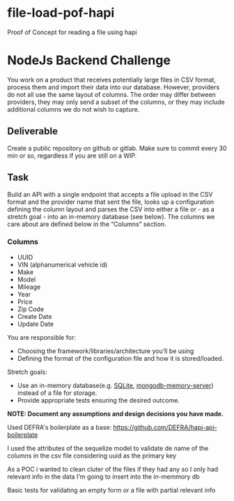 # file-load-pof-hapi
Proof of Concept for reading a file using hapi

# NodeJs Backend Challenge

You work on a product that receives potentially large files in CSV format, process them and import their data into our database. However, providers do not all use the same layout of columns. The order may differ between providers, they may only send a subset of the columns, or they may include additional columns we do not wish to capture.

## Deliverable

Create a public repository on github or gitlab. Make sure to commit every 30 min or so, regardless if you are still on a WIP.

## Task

Build an API with a single endpoint that accepts a file upload in the CSV format and the provider name that sent the file, looks up a configuration defining the column layout and parses the CSV into either a file or - as a stretch goal - into an in-memory database (see below).
The columns we care about are defined below in the “Columns” section.

### Columns

- UUID
- VIN (alphanumerical vehicle id)
- Make
- Model
- Mileage
- Year
- Price
- Zip Code
- Create Date
- Update Date

You are responsible for:

- Choosing the framework/libraries/architecture you’ll be using
- Defining the format of the configuration file and how it is stored/loaded.

Stretch goals:

- Use an in-memory database(e.g. [SQLite](https://www.npmjs.com/package/sqlite3), [mongodb-memory-server](https://www.npmjs.com/package/mongodb-memory-server)) instead of a file for storage.
- Provide appropriate tests ensuring the desired outcome.

**NOTE: Document any assumptions and design decisions you have made.**

Used DEFRA's boilerplate as a base: https://github.com/DEFRA/hapi-api-boilerplate

I used the attributes of the sequelize model to validate de name of the columns in the csv file considering uuid as the primary key

As a POC i wanted to clean cluter of the files if they had any so I only had relevant info in the data I'm going to insert into the in-memmory db

Basic tests for validating an empty form or a file with partial relevant info